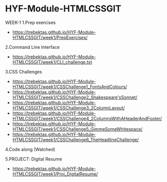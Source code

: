 # HYF-Module-HTMLCSSGIT

WEEK-1
1.Prep exercises
- https://trebektas.github.io/HYF-Module-HTMLCSSGIT/week1/PrepExercises/

2.Command Line Interface
- https://trebektas.github.io/HYF-Module-HTMLCSSGIT/week1/CLI_challenge.txt

3.CSS Challenges
- https://trebektas.github.io/HYF-Module-HTMLCSSGIT/week1/CSSChallenge1_FontsAndColours/
- https://trebektas.github.io/HYF-Module-HTMLCSSGIT/week1/CSSChallenge2_Shakespeare'sSonnet/
- https://trebektas.github.io/HYF-Module-HTMLCSSGIT/week1/CSSChallenge3_2ColumnLayout/
- https://trebektas.github.io/HYF-Module-HTMLCSSGIT/week1/CSSChallenge4_2ColumnsWithAHeaderAndFooter/
- https://trebektas.github.io/HYF-Module-HTMLCSSGIT/week1/CSSChallenge5_GimmeSomeWhitespace/
- https://trebektas.github.io/HYF-Module-HTMLCSSGIT/week1/CSSChallenge6_TheHeadlineChallenge/

4.Code along (Watched)

5.PROJECT: Digital Resume
- https://trebektas.github.io/HYF-Module-HTMLCSSGIT/week1/Proj_DigitalResume/
